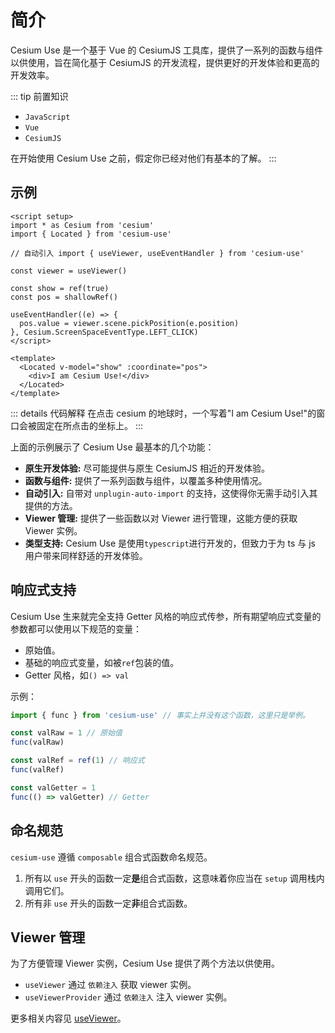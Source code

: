 # 简介

Cesium Use 是一个基于 Vue 的 CesiumJS 工具库，提供了一系列的函数与组件以供使用，旨在简化基于 CesiumJS 的开发流程，提供更好的开发体验和更高的开发效率。

::: tip 前置知识

- `JavaScript`
- `Vue`
- `CesiumJS`

在开始使用 Cesium Use 之前，假定你已经对他们有基本的了解。
:::

## 示例

```vue {5,7,12,18-20}
<script setup>
import * as Cesium from 'cesium'
import { Located } from 'cesium-use'

// 自动引入 import { useViewer, useEventHandler } from 'cesium-use'

const viewer = useViewer()

const show = ref(true)
const pos = shallowRef()

useEventHandler((e) => {
  pos.value = viewer.scene.pickPosition(e.position)
}, Cesium.ScreenSpaceEventType.LEFT_CLICK)
</script>

<template>
  <Located v-model="show" :coordinate="pos">
    <div>I am Cesium Use!</div>
  </Located>
</template>
```

::: details 代码解释
在点击 cesium 的地球时，一个写着"I am Cesium Use!"的窗口会被固定在所点击的坐标上。
:::

上面的示例展示了 Cesium Use 最基本的几个功能：

- **原生开发体验:** 尽可能提供与原生 CesiumJS 相近的开发体验。
- **函数与组件:** 提供了一系列函数与组件，以覆盖多种使用情况。
- **自动引入:** 自带对 `unplugin-auto-import` 的支持，这使得你无需手动引入其提供的方法。
- **Viewer 管理:** 提供了一些函数以对 Viewer 进行管理，这能方便的获取 Viewer 实例。
- **类型支持:** Cesium Use 是使用`typescript`进行开发的，但致力于为 ts 与 js 用户带来同样舒适的开发体验。

## 响应式支持

Cesium Use 生来就完全支持 Getter 风格的响应式传参，所有期望响应式变量的参数都可以使用以下规范的变量：

- 原始值。
- 基础的响应式变量，如被`ref`包装的值。
- Getter 风格，如`() => val`

示例：

```js
import { func } from 'cesium-use' // 事实上并没有这个函数，这里只是举例。

const valRaw = 1 // 原始值
func(valRaw)

const valRef = ref(1) // 响应式
func(valRef)

const valGetter = 1
func(() => valGetter) // Getter
```

## 命名规范

`cesium-use` 遵循 `composable` 组合式函数命名规范。

1. 所有以 `use` 开头的函数一定**是**组合式函数，这意味着你应当在 `setup` 调用栈内调用它们。
2. 所有非 `use` 开头的函数一定**非**组合式函数。

## Viewer 管理

为了方便管理 Viewer 实例，Cesium Use 提供了两个方法以供使用。

- `useViewer` 通过 `依赖注入` 获取 viewer 实例。
- `useViewerProvider` 通过 `依赖注入` 注入 viewer 实例。

更多相关内容见 [useViewer](composables/useViewer.md)。

